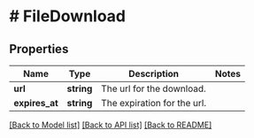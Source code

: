 # # FileDownload

## Properties

Name | Type | Description | Notes
------------ | ------------- | ------------- | -------------
**url** | **string** | The url for the download. |
**expires_at** | **string** | The expiration for the url. |

[[Back to Model list]](../../README.md#models) [[Back to API list]](../../README.md#endpoints) [[Back to README]](../../README.md)
